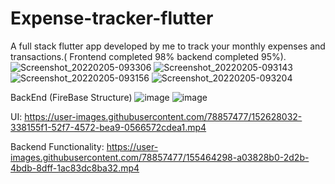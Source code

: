 # Expense-tracker-flutter
A full stack flutter app developed by me to track your monthly expenses and transactions.( Frontend completed 98% backend completed 95%).
![Screenshot_20220205-093306](https://user-images.githubusercontent.com/78857477/152628008-7650bee6-ae51-4cbf-9203-45b2f042dba3.jpg)
![Screenshot_20220205-093143](https://user-images.githubusercontent.com/78857477/152628011-9851372b-ad83-4dd1-8b44-f40ceb38d2e8.jpg)
![Screenshot_20220205-093156](https://user-images.githubusercontent.com/78857477/152628013-2fb45d45-6cc5-40d6-96e9-421dfab15e99.jpg)
![Screenshot_20220205-093204](https://user-images.githubusercontent.com/78857477/152628014-1021da96-bcee-4120-bc86-ae4166f39547.jpg)

BackEnd (FireBase Structure)
![image](https://user-images.githubusercontent.com/78857477/155463577-897c0156-6e3c-4b27-bf68-97d00b8ad732.png)
![image](https://user-images.githubusercontent.com/78857477/155463602-cec27db0-0b73-41af-a4c1-4f2e20e7c057.png)

UI:
https://user-images.githubusercontent.com/78857477/152628032-338155f1-52f7-4572-bea9-0566572cdea1.mp4

Backend Functionality:
https://user-images.githubusercontent.com/78857477/155464298-a03828b0-2d2b-4bdb-8dff-1ac83dc8ba32.mp4

